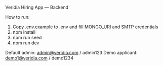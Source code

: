 Veridia Hiring App — Backend

How to run:
1. Copy .env.example to .env and fill MONGO_URI and SMTP credentials
2. npm install
3. npm run seed
4. npm run dev

Default admin: admin@veridia.com / admin123
Demo applicant: demo1@veridia.com / demo1234
